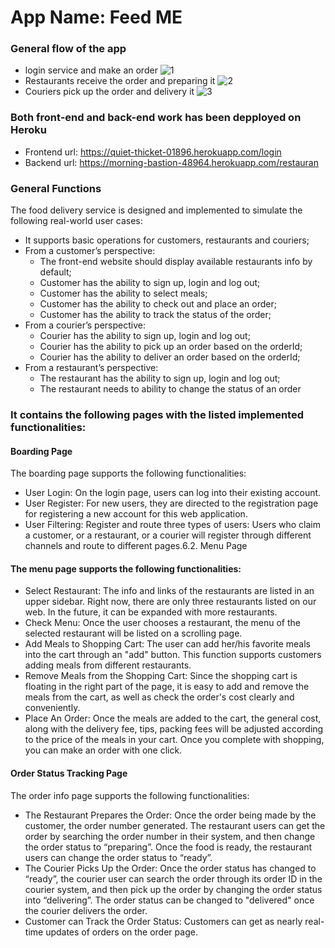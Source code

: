 # App Name: Feed ME
### General flow of the app

* login service and make an order
![1](https://user-images.githubusercontent.com/54572005/111583677-01bf3480-877a-11eb-8026-1c5f91cc4b4b.gif)
* Restaurants receive the order and preparing it
![2](https://user-images.githubusercontent.com/54572005/111583688-0388f800-877a-11eb-8e10-136f87148c1d.gif)
* Couriers pick up the order and delivery it
![3](https://user-images.githubusercontent.com/54572005/111583697-0552bb80-877a-11eb-8d0d-96b403fbe7e1.gif)

### Both front-end and back-end work has been depployed on Heroku
- Frontend url: https://quiet-thicket-01896.herokuapp.com/login
- Backend url: https://morning-bastion-48964.herokuapp.com/restauran

### General Functions
The food delivery service is designed and implemented to simulate the following real-world
user cases:
* It supports basic operations for customers, restaurants and couriers;
* From a customer’s perspective:
  * The front-end website should display available restaurants info by default;
  * Customer has the ability to sign up, login and log out;
  * Customer has the ability to select meals;
  * Customer has the ability to check out and place an order;
  * Customer has the ability to track the status of the order;
* From a courier’s perspective:
  * Courier has the ability to sign up, login and log out;
  * Courier has the ability to pick up an order based on the orderId;
  * Courier has the ability to deliver an order based on the orderId;
* From a restaurant’s perspective:
  * The restaurant has the ability to sign up, login and log out;
  * The restaurant needs to ability to change the status of an order

### It contains the following pages with the listed implemented functionalities:
#### Boarding Page
The boarding page supports the following functionalities:
* User Login: On the login page, users can log into their existing account.
* User Register: For new users, they are directed to the registration page for
registering a new account for this web application.
* User Filtering: Register and route three types of users: Users who claim a
customer, or a restaurant, or a courier will register through different channels and
route to different pages.6.2. Menu Page
#### The menu page supports the following functionalities:
* Select Restaurant: The info and links of the restaurants are listed in an upper
sidebar. Right now, there are only three restaurants listed on our web. In the future, it
can be expanded with more restaurants.
* Check Menu: Once the user chooses a restaurant, the menu of the selected
restaurant will be listed on a scrolling page.
* Add Meals to Shopping Cart: The user can add her/his favorite meals into the cart
through an "add" button. This function supports customers adding meals from
different restaurants.
* Remove Meals from the Shopping Cart: Since the shopping cart is floating in the
right part of the page, it is easy to add and remove the meals from the cart, as well as
check the order's cost clearly and conveniently.
* Place An Order: Once the meals are added to the cart, the general cost, along with
the delivery fee, tips, packing fees will be adjusted according to the price of the meals
in your cart. Once you complete with shopping, you can make an order with one
click.
#### Order Status Tracking Page
The order info page supports the following functionalities:
* The Restaurant Prepares the Order: Once the order being made by the customer,
the order number generated. The restaurant users can get the order by searching the
order number in their system, and then change the order status to “preparing”. Once
the food is ready, the restaurant users can change the order status to “ready”.
* The Courier Picks Up the Order: Once the order status has changed to “ready”, the
courier user can search the order through its order ID in the courier system, and then
pick up the order by changing the order status into “delivering”. The order status can
be changed to "delivered" once the courier delivers the order.
* Customer can Track the Order Status: Customers can get as nearly real-time
updates of orders on the order page.
